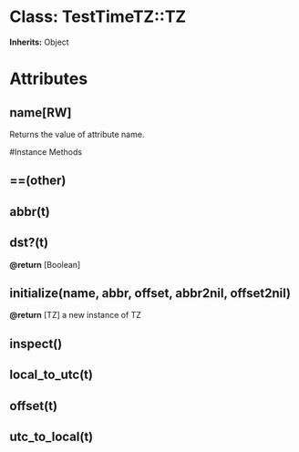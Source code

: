 # Class: TestTimeTZ::TZ
**Inherits:** Object
    



# Attributes
## name[RW] [](#attribute-i-name)
Returns the value of attribute name.


#Instance Methods
## ==(other) [](#method-i-==)

## abbr(t) [](#method-i-abbr)

## dst?(t) [](#method-i-dst?)

**@return** [Boolean] 

## initialize(name, abbr, offset, abbr2nil, offset2nil) [](#method-i-initialize)

**@return** [TZ] a new instance of TZ

## inspect() [](#method-i-inspect)

## local_to_utc(t) [](#method-i-local_to_utc)

## offset(t) [](#method-i-offset)

## utc_to_local(t) [](#method-i-utc_to_local)

